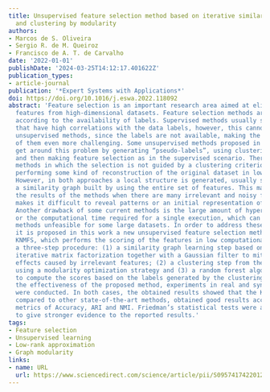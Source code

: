 ```yaml
---
title: Unsupervised feature selection method based on iterative similarity graph factorization
  and clustering by modularity
authors:
- Marcos de S. Oliveira
- Sergio R. de M. Queiroz
- Francisco de A. T. de Carvalho
date: '2022-01-01'
publishDate: '2024-03-25T14:12:17.401622Z'
publication_types:
- article-journal
publication: '*Expert Systems with Applications*'
doi: https://doi.org/10.1016/j.eswa.2022.118092
abstract: 'Feature selection is an important research area aimed at eliminating unwanted
  features from high-dimensional datasets. Feature selection methods are categorized
  according to the availability of labels. Supervised methods usually select features
  that have high correlations with the data labels, however, this cannot be done by
  unsupervised methods, since the labels are not available, making the development
  of them even more challenging. Some unsupervised methods proposed in the literature
  get around this problem by generating “pseudo-labels”, using clustering techniques,
  and then making feature selection as in the supervised scenario. There are also
  methods in which the selection is not guided by a clustering criterion, generally
  performing some kind of reconstruction of the original dataset in low dimensionality.
  However, in both approaches a local structure is generated, usually starting from
  a similarity graph built by using the entire set of features. This may compromise
  the results of the methods when there are many irrelevant and noisy features, which
  makes it difficult to reveal patterns or an initial representation of the data.
  Another drawback of some current methods is the large amount of hyper-parameters,
  or the computational time required for a single execution, which can render such
  methods unfeasible for some large datasets. In order to address these problems,
  it is proposed in this work a new unsupervised feature selection method, called
  KNMFS, which performs the scoring of the features in low computational time using
  a three-step procedure: (1) a similarity graph learning step based on non-negative
  iterative matrix factorization together with a Gaussian filter to mitigate the noise
  effects caused by irrelevant features; (2) a clustering step from the learned graph
  using a modularity optimization strategy and (3) a random forest algorithm is applied
  to compute the scores based on the labels generated by the clustering step. To verify
  the effectiveness of the proposed method, experiments in real and synthetic datasets
  were conducted. In both cases, the obtained results showed that the KNMFS method,
  compared to other state-of-the-art methods, obtained good results according to the
  metrics of Accuracy, ARI and NMI. Friedman’s statistical tests were also performed
  to give stronger evidence to the reported results.'
tags:
- Feature selection
- Unsupervised learning
- Low-rank approximation
- Graph modularity
links:
- name: URL
  url: https://www.sciencedirect.com/science/article/pii/S095741742201288X
---
```

